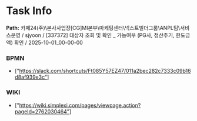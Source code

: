 # Task Info

**Path:** 카페24(주)\본사사업장\[CG]MI본부\마케팅센터\넥스트빌더그룹\ANPL팀\서비스운영 / sjyoon / [337372] 대상자 조회 및 확인 _ 가능여부 (PG사, 정산주기, 한도금액) 확인 / 2025-10-01_00-00-00

### BPMN
- ["https://slack.com/shortcuts/Ft085Y57EZ47/011a2bec282c7333c09b16d8af939e3c"]

### WIKI
- ["https://wiki.simplexi.com/pages/viewpage.action?pageId=2762030464"]


